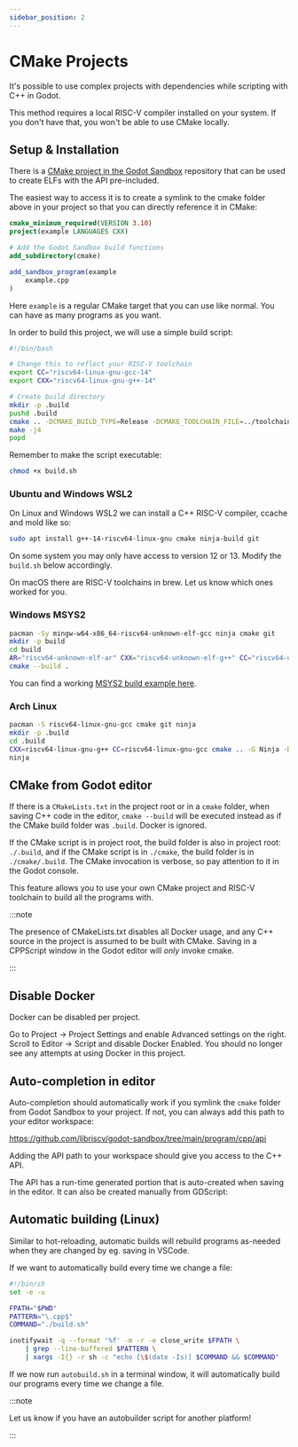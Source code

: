 ```yaml
---
sidebar_position: 2
---
```


# CMake Projects

It's possible to use complex projects with dependencies while scripting with C++ in Godot.

This method requires a local RISC-V compiler installed on your system. If you don't have that, you won't be able to use CMake locally.

## Setup & Installation

There is a [CMake project in the Godot Sandbox](https://github.com/libriscv/godot-sandbox/tree/main/program/cpp/cmake) repository that can be used to create ELFs with the API pre-included.

The easiest way to access it is to create a symlink to the cmake folder above in your project so that you can directly reference it in CMake:

```cmake
cmake_minimum_required(VERSION 3.10)
project(example LANGUAGES CXX)

# Add the Godot Sandbox build functions
add_subdirectory(cmake)

add_sandbox_program(example
    example.cpp
)
```

Here `example` is a regular CMake target that you can use like normal. You can have as many programs as you want.

In order to build this project, we will use a simple build script:

```sh
#!/bin/bash

# Change this to reflect your RISC-V toolchain
export CC="riscv64-linux-gnu-gcc-14"
export CXX="riscv64-linux-gnu-g++-14"

# Create build directory
mkdir -p .build
pushd .build
cmake .. -DCMAKE_BUILD_TYPE=Release -DCMAKE_TOOLCHAIN_FILE=../toolchain.cmake
make -j4
popd
```

Remember to make the script executable:

```sh
chmod +x build.sh
```

### Ubuntu and Windows WSL2

On Linux and Windows WSL2 we can install a C++ RISC-V compiler, ccache and mold like so:

```sh
sudo apt install g++-14-riscv64-linux-gnu cmake ninja-build git
```

On some system you may only have access to version 12 or 13. Modify the `build.sh` below accordingly.

On macOS there are RISC-V toolchains in brew. Let us know which ones worked for you.


### Windows MSYS2

```sh
pacman -Sy mingw-w64-x86_64-riscv64-unknown-elf-gcc ninja cmake git
mkdir -p build
cd build
AR="riscv64-unknown-elf-ar" CXX="riscv64-unknown-elf-g++" CC="riscv64-unknown-elf-gcc" cmake .. -G Ninja -DCMAKE_BUILD_TYPE=Release -DCMAKE_TOOLCHAIN_FILE=../cmake/toolchain.cmake
cmake --build .
```

You can find a working [MSYS2 build example here](https://github.com/libriscv/godot-sandbox-demo/tree/cmake/json_diff_sample/json_diff).


### Arch Linux

```sh
pacman -S riscv64-linux-gnu-gcc cmake git ninja
mkdir -p .build
cd .build
CXX=riscv64-linux-gnu-g++ CC=riscv64-linux-gnu-gcc cmake .. -G Ninja -DCMAKE_BUILD_TYPE=Release -DCMAKE_TOOLCHAIN_FILE=../cmake/toolchain.cmake
ninja
```

## CMake from Godot editor

If there is a `CMakeLists.txt` in the project root or in a `cmake` folder, when saving C++ code in the editor, `cmake --build` will be executed instead as if the CMake build folder was `.build`. Docker is ignored.

If the CMake script is in project root, the build folder is also in project root: `./.build`, and if the CMake script is in `./cmake`, the build folder is in `./cmake/.build`. The CMake invocation is verbose, so pay attention to it in the Godot console.

This feature allows you to use your own CMake project and RISC-V toolchain to build all the programs with.

:::note

The presence of CMakeLists.txt disables all Docker usage, and any C++ source in the project is assumed to be built with CMake. Saving in a CPPScript window in the Godot editor will *only* invoke cmake.

:::


## Disable Docker

Docker can be disabled per project.

Go to Project -> Project Settings and enable Advanced settings on the right. Scroll to Editor -> Script and disable Docker Enabled. You should no longer see any attempts at using Docker in this project.

## Auto-completion in editor

Auto-completion should automatically work if you symlink the `cmake` folder from Godot Sandbox to your project. If not, you can always add this path to your editor workspace:

https://github.com/libriscv/godot-sandbox/tree/main/program/cpp/api

Adding the API path to your workspace should give you access to the C++ API.

The API has a run-time generated portion that is auto-created when saving in the editor. It can also be created manually from GDScript:




## Automatic building (Linux)

Similar to hot-reloading, automatic builds will rebuild programs as-needed when they are changed by eg. saving in VSCode.

If we want to automatically build every time we change a file:

```sh
#!/bin/sh
set -e -u

FPATH="$PWD"
PATTERN="\.cpp$"
COMMAND="./build.sh"

inotifywait -q --format '%f' -m -r -e close_write $FPATH \
    | grep --line-buffered $PATTERN \
    | xargs -I{} -r sh -c "echo [\$(date -Is)] $COMMAND && $COMMAND"
```

If we now run `autobuild.sh` in a terminal window, it will automatically build our programs every time we change a file.

:::note

Let us know if you have an autobuilder script for another platform!

:::
